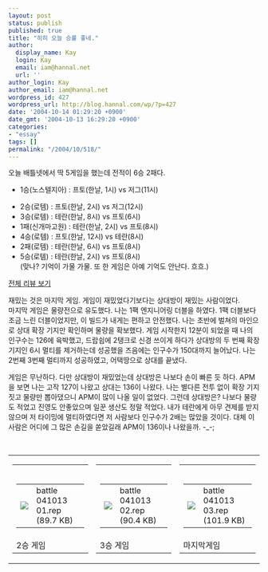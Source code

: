 ```yaml
---
layout: post
status: publish
published: true
title: "히히 오늘 승률 좋네."
author:
  display_name: Kay
  login: Kay
  email: iam@hannal.net
  url: ''
author_login: Kay
author_email: iam@hannal.net
wordpress_id: 427
wordpress_url: http://blog.hannal.com/wp/?p=427
date: '2004-10-14 01:29:20 +0900'
date_gmt: '2004-10-13 16:29:20 +0900'
categories:
- "essay"
tags: []
permalink: "/2004/10/518/"
---
```

<p>오늘 배틀넷에서 딱 5게임을 했는데 전적이 6승 2패다.</p>
<ul>
<li />1승(노스텔지아) : 프토(<span class=key1 onclick=keyword_open('./kview.php?kd=%C7%D1%B3%AF')>한날</span>, 1시) vs 저그(11시)</p>
<li />2승(로템) : 프토(<span class=key1 onclick=keyword_open('./kview.php?kd=%C7%D1%B3%AF')>한날</span>, 2시) vs 저그(12시)
<li />3승(로템) : 테란(<span class=key1 onclick=keyword_open('./kview.php?kd=%C7%D1%B3%AF')>한날</span>, 8시) vs 프토(6시)
<li />1패(신개마고원) : 테란(<span class=key1 onclick=keyword_open('./kview.php?kd=%C7%D1%B3%AF')>한날</span>, 2시) vs 프토(8시)
<li />4승(로템) : 프토(<span class=key1 onclick=keyword_open('./kview.php?kd=%C7%D1%B3%AF')>한날</span>, 12시) vs 테란(8시)
<li />2패(로템) : 테란(<span class=key1 onclick=keyword_open('./kview.php?kd=%C7%D1%B3%AF')>한날</span>, 6시) vs 프토(8시)
<li />5승(로템) : 테란(<span class=key1 onclick=keyword_open('./kview.php?kd=%C7%D1%B3%AF')>한날</span>, 2시) vs 프토(8시)<br />
(맞나? 기억이 가물 가물. 또 한 게임은 아예 기억도 안난다. 흐흐.)</ul>
<p></p>
<div id=div5181a style=display:block><a href=# onclick="layer_toggle(document.getElementById('div5181a')); layer_toggle(document.getElementById('div5181b')); return false; "> 전체 리뷰 보기 </a></div>
<div id=div5181b style=display:none ><a href=# onclick="layer_toggle(document.getElementById('div5181a')); layer_toggle(document.getElementById('div5181b'));return false;"> 너무 길다. 닫자 </a> <br />
첫 번째 게임과 두 번째 게임은 매우 가난한 하드코어 질럿 러쉬를 하였다. 7파일런, 7.5프로브 정찰, 8게이트웨이 빌드였기 때문에 일꾼이 대단히 적어 매우 자원이 안모이는 상황이었다. 운이 따른 점은 저그가 내 본진에서 거리가 가까웠다는 것! 나는 초반 질럿으로 상대방 드론을 잡거나 확장 기지를 파괴하며 쉽게 이겼다.</p>
<p>세 번째 게임은 나의 맵핵같은 게임 운영이 승리를 가져왔다. 초반에 나는 상대의 몰래 로보틱스 건물을 발견했다. 물론, 건물을 발견하기에 앞서 프토의 본진 위치가 바로 옆이라 빠르게 엔지니어링 베이를 건설한 뒤 터렛으로 안전하고 기지를 보호한 뒤 상대의 리버 공격을 무난히 막은 뒤 확장을 하며 벌쳐 4기와 탱크 2개, SCV 3기로 조이기를 들어갔다. 상대방 앞마당을 취소시키고 앞마당에서 조이기를 들어가는 순간, 상대의 다크 템플러가 드랍되었고 SCV를 동원하여 방어에 성공하자 상대의 GG. 흐흐.</p>
<p>네 번째 게임은 초반에 상대방의 리버에 이리 저리 시달리느라 돈도 못캐고 멀티가 늦어져 무난히 진 게임이다. 드래군 압박이 너무 약한 걸 보고 리버를 예상하긴 했는데 팩토리 증설과 확장 커맨드 센터 건설 중이라 손이 느린 나는 리버 드랍에 너무 늦게 대처한 것이다. 흑흑.</p>
<p>다섯 번째 게임은 힘싸움 게임이었다. 나는 초반 옵저버 테크를 타는 척 하고 정찰 온 SCV를 잡자마자 리버 테크를 탔다. 초반 드래군으로 압박을 가하면서 마치 정석 빌드인 척하고 리버 공격을 갔는데 이득은 보지 못하고 본전치기만 했다. SCV 몇 기와 탱크 하나, 벌쳐 2기 정도는 잡았지만 나의 초반 드래군과 리버가 잡힌 것이다. 그리고 리버 컨트롤과 드래군 생산을 하느라 일꾼을 많이 못뽑아서 가난한 상태였고, 상대의 2탱크 드랍에 내 일꾼 몇기와 드래군이 잡혔다. 그래서 본전치기. 리버가 잡히자마자 생산 해둔 드래군을 앞마당 앞에 배치하고 넥서스를 건설했다. 추가 리버 드랍을 가면서 옵저버로 보니 상대의 확장 기지가 나보다 빠른 상태! 일꾼도 많아보였다. 난 두 번째 리버 드랍에서 좀 더 재미를 본 뒤에 게이트웨이를 늘리며 힘 싸움을 하였다. 프로브가 적어서 미네랄보다 가스가 남았고, 그래서 싸이오닉 스톰 개발과 함께 하템을 생산하여 힘 싸움을 대비했다. 그리고 3차례의 힘싸움을 모두 이겼다. 나는 그 과정에서 확장 기지 2개를 늘리며 하템 드랍으로 상대의 SCV 1부대 정도를 잡았고, 상대방은 마지막 힘 싸움에서 패배하며 생산된 나의 2기의 캐리어를 보더니 GG.</p>
<p>여섯 번째 게임은 방심이 부른 패배였다. 상대의 드래군 드랍에 허무하게 GG. 흑흑.</p>
<p>일곱 번째 게임은 무슨 내용인지 기억이 안난다.</p></div>
<p>재밌는 것은 마지막 게임. 게임이 재밌었다기보다는 상대방이 재밌는 사람이었다.<br />
마지막 게임은 물량전으로 유도했다. 나는 1팩 엔지니어링 더블을 하였다. 1팩 더블보다 조금 느린 더블이었지만, 이 빌드가 내게는 편하고 안전했다. 나는 초반에 벌쳐의 마인으로 상대 확장 기지만 확인하며 물량을 확보했다. 게임 시작한지 12분이 되었을 때 나의 인구수는 126에 육박했고, 드랍쉽에 2탱크로 신경 쓰이게 하다가 상대방의 두 번째 확장 기지인 6시 멀티를 제거하는데 성공했을 즈음에는 인구수가 150대까지 늘어났다. 나는 2번째 3번째 멀티까지 성공하였고, 어택땅으로 상대를 끝냈다.</p>
<p>게임은 무난하다. 다만 상대방이 재밌었는데 상대방은 나보다 손이 빠른 듯 하다. APM을 보면 나는 고작 127이 나왔고 상대는 136이 나왔다. 나는 별다른 전투 없이 확장 기지 짓고 물량만 뽑아댔으니 APM이 많이 나올 일이 없었다. 그런데 상대방은? 나보다 물량도 적었고 진영도 안좋았으며 일꾼 생산도 정말 적었다. 내가 테란에게 아무 견제를 받지 않으며 저 타이밍에 멀티하였다면 저 사람보다 인구수가 2배는 많았을 것이다. 대체 이 사람은 어디에 그 많은 손길을 쏟았길래 APM이 136이나 나왔을까. -_-;</p>
<p><center><br />
<table cellpadding="0" cellspacing="0">
<tr>
<td>
<table>
<tr>
<td><center><br />
<table class="ib" onclick="location.href='http://blog.hannal.com/down.php?attachname=910310.rep'">
<tr>
<td><img src="http://blog.hannal.com/images/icon/file.gif"></td>
<td class="centerphoto">battle 041013 01.rep (89.7 KB)</td>
</tr>
</table>
<p></center></td>
</tr>
<tr>
<td class="centerphoto">2승 게임 </td>
</tr>
</table>
</td>
<td>
<table>
<tr>
<td><center><br />
<table class="ib" onclick="location.href='http://blog.hannal.com/down.php?attachname=082870.rep'">
<tr>
<td><img src="http://blog.hannal.com/images/icon/file.gif"></td>
<td class="centerphoto">battle 041013 02.rep (90.4 KB)</td>
</tr>
</table>
<p></center></td>
</tr>
<tr>
<td class="centerphoto">3승 게임 </td>
</tr>
</table>
</td>
<td>
<table>
<tr>
<td><center><br />
<table class="ib" onclick="location.href='http://blog.hannal.com/down.php?attachname=537980.rep'">
<tr>
<td><img src="http://blog.hannal.com/images/icon/file.gif"></td>
<td class="centerphoto">battle 041013 03.rep (101.9 KB)</td>
</tr>
</table>
<p></center></td>
</tr>
<tr>
<td class="centerphoto">마지막게임 </td>
</tr>
</table>
</td>
</tr>
</table>
<p></center></p>
